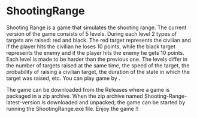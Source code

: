 # ShootingRange

Shooting Range is a game that simulates the shooting range. The current version of the game consists of 5 levels. During each level 2 types of targets are raised: red and black. 
The red target represents the civilian and if the player hits the civilian he loses 10 points, while the black target represents the enemy and if the player hits the enemy he gets 
10 points. Each level is made to be harder than the previous one. The levels differ in the number of targets raised at the same time, the speed of the target, the probability 
of raising a civilian target, the duration of the state in which the target was raised, etc. You can play game by .

The game can be downloaded from the Releases where a game is packaged in a zip archive. When the zip archive named Shooting-Range-latest-version is 
downloaded and unpacked, the game can be started by running the ShootingRange.exe file. Enjoy the game !!
